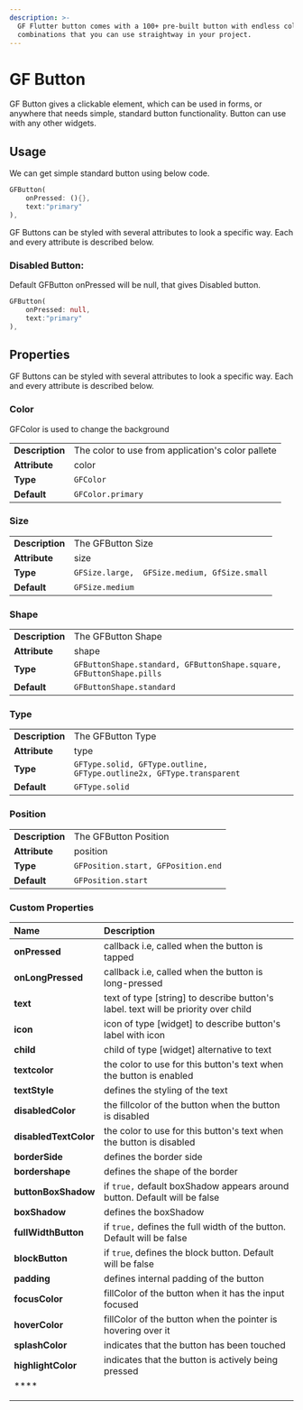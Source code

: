 ```yaml
---
description: >-
  GF Flutter button comes with a 100+ pre-built button with endless color
  combinations that you can use straightway in your project.
---
```


# GF Button

GF Button gives a clickable element, which can be used in forms, or anywhere that needs simple, standard button functionality. Button can use with any other widgets.

## Usage

We can get simple standard button using below code. 

```dart
GFButton(
    onPressed: (){},
    text:"primary"
),
```

GF Buttons can be styled with several attributes to look a specific way. Each and every attribute is described below.

### Disabled Button:

Default GFButton onPressed will be null, that gives Disabled button.

```dart
GFButton(
    onPressed: null,
    text:"primary"
),
```

## Properties 

GF Buttons can be styled with several attributes to look a specific way. Each and every attribute is described below.

### Color 

GFColor is used to change the background

|  |  |
| :--- | :--- |
| **Description** | The color to use from application's color pallete |
| **Attribute** | color |
| **Type** | `GFColor` |
| **Default** | `GFColor.primary` |

### Size

|  |  |
| :--- | :--- |
| **Description** |     The GFButton Size                                         |
| **Attribute** |     size |
| **Type** |  `GFSize.large,  GFSize.medium, GfSize.small` |
| **Default** |  `GFSize.medium` |

### Shape

|  |  |
| :--- | :--- |
| **Description** |              The GFButton Shape                                               |
| **Attribute** |              shape |
| **Type** |       `GFButtonShape.standard, GFButtonShape.square, GFButtonShape.pills` |
| **Default** |       `GFButtonShape.standard` |

### Type



|  |  |
| :--- | :--- |
| **Description** |           The GFButton Type                                |
| **Attribute** |            type |
| **Type** |      `GFType.solid, GFType.outline, GFType.outline2x, GFType.transparent` |
| **Default** |           `GFType.solid` |

### Position

|  |  |
| :--- | :--- |
| **Description** | The GFButton Position |
| **Attribute** | position |
| **Type** | `GFPosition.start, GFPosition.end` |
| **Default** | `GFPosition.start` |

### Custom Properties

| Name | Description |
| :--- | :--- |
| **onPressed** |       callback i.e, called when the button is tapped |
| **onLongPressed** |        callback i.e, called when the button is long-pressed |
| **text** |         text of type \[string\] to describe button's label. text will be priority over child |
| **icon** |         icon of type \[widget\] to describe button's label with icon |
| **child** |          child of type \[widget\] alternative to text |
| **textcolor** |          the color to use for this button's text when the button is enabled |
| **textStyle** |          defines the styling of the text |
| **disabledColor** |           the fillcolor of  the button when the button is disabled |
| **disabledTextColor** |          the color to use for this button's text when the button is disabled |
| **borderSide** |          defines the border side  |
| **bordershape** |          defines the shape of the border |
| **buttonBoxShadow** |         if `true,` default boxShadow appears around button. Default will be false |
| **boxShadow** |         defines the boxShadow |
| **fullWidthButton** |        if `true,` defines the full width of the button. Default will be false |
| **blockButton** |       if `true`, defines the block button. Default will be false |
| **padding** |       defines internal padding of the button |
| **focusColor** |      fillColor of the button when it has the input focused |
| **hoverColor** |      fillColor of the button when the pointer is hovering over it |
| **splashColor** |     indicates that the button has been touched |
| **highlightColor** |     indicates that the button is actively being pressed |
| \*\*\*\* |  |
|  |  |
|  |  |

